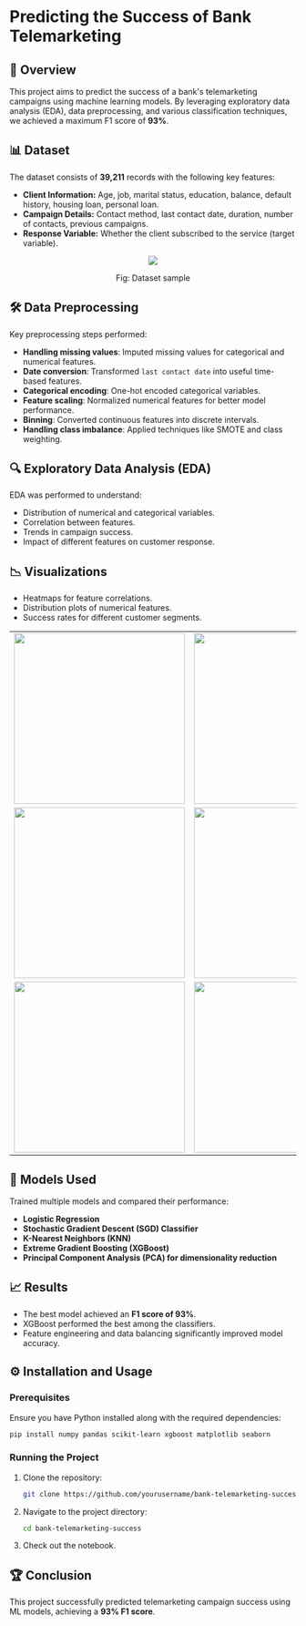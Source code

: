 # Predicting the Success of Bank Telemarketing

## 📌 Overview
This project aims to predict the success of a bank's telemarketing campaigns using machine learning models. By leveraging exploratory data analysis (EDA), data preprocessing, and various classification techniques, we achieved a maximum F1 score of **93%**.

## 📊 Dataset
The dataset consists of **39,211** records with the following key features:
- **Client Information:** Age, job, marital status, education, balance, default history, housing loan, personal loan.
- **Campaign Details:** Contact method, last contact date, duration, number of contacts, previous campaigns.
- **Response Variable:** Whether the client subscribed to the service (target variable).

<div align="center">
   <img src="https://github.com/user-attachments/assets/d848509e-0728-490b-b2d5-96b6cbcdef46">
   <p>Fig: Dataset sample</p>
</div>

## 🛠️ Data Preprocessing
Key preprocessing steps performed:
- **Handling missing values**: Imputed missing values for categorical and numerical features.
- **Date conversion**: Transformed `last contact date` into useful time-based features.
- **Categorical encoding**: One-hot encoded categorical variables.
- **Feature scaling**: Normalized numerical features for better model performance.
- **Binning**: Converted continuous features into discrete intervals.
- **Handling class imbalance**: Applied techniques like SMOTE and class weighting.

## 🔍 Exploratory Data Analysis (EDA)
EDA was performed to understand:
- Distribution of numerical and categorical variables.
- Correlation between features.
- Trends in campaign success.
- Impact of different features on customer response.

## 📉 Visualizations
- Heatmaps for feature correlations.
- Distribution plots of numerical features.
- Success rates for different customer segments.
  
<table>
  <tr>
    <td>
      <img src="https://github.com/user-attachments/assets/d7d40775-e815-4979-9203-7384677f713e" width="300">
    </td>
    <td>
      <img src="https://github.com/user-attachments/assets/b6133302-29e4-4a3c-a58d-a91ba8c9aea2" width="300">
    </td>
    <td>
      <img src="https://github.com/user-attachments/assets/6729d210-3383-40be-a592-f90227feea8c" width="300">
    </td>
  </tr>
  <tr>
    <td>
      <img src="https://github.com/user-attachments/assets/37eca970-b2ed-49c0-984b-048609e14a24" width="300">
    </td>
    <td>
      <img src="https://github.com/user-attachments/assets/8e00429d-540d-4eb5-b06f-ac4f95a7af3f" width="300">
    </td>
    <td>
      <img src="https://github.com/user-attachments/assets/65416d7d-fca4-4a2e-9301-5e64b8bcf5e4" width="300">
    </td>
  </tr>
  <tr>
    <td>
      <img src="https://github.com/user-attachments/assets/1f00c017-0c6f-42d3-b07b-952363dfcab0" width="300">
    </td>
    <td>
      <img src="https://github.com/user-attachments/assets/aae362ac-677e-4fdb-8afc-6ffb5c9db175" width="300">
    </td>
    <td>
      <img src="https://github.com/user-attachments/assets/c1ee9eed-4246-4f2b-b6f5-dac332f27461" width="300">
    </td>
  </tr>
</table>



## 🤖 Models Used
Trained multiple models and compared their performance:
- **Logistic Regression**
- **Stochastic Gradient Descent (SGD) Classifier**
- **K-Nearest Neighbors (KNN)**
- **Extreme Gradient Boosting (XGBoost)**
- **Principal Component Analysis (PCA) for dimensionality reduction**

## 📈 Results
- The best model achieved an **F1 score of 93%**.
- XGBoost performed the best among the classifiers.
- Feature engineering and data balancing significantly improved model accuracy.

## ⚙️ Installation and Usage
###  Prerequisites
Ensure you have Python installed along with the required dependencies:
```bash
pip install numpy pandas scikit-learn xgboost matplotlib seaborn
```

### Running the Project
1. Clone the repository:
   ```bash
   git clone https://github.com/yourusername/bank-telemarketing-success.git
   ```
2. Navigate to the project directory:
   ```bash
   cd bank-telemarketing-success
   ```

3. Check out the notebook.

## 🏆 Conclusion
This project successfully predicted telemarketing campaign success using ML models, achieving a **93% F1 score**. 


